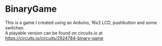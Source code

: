 # BinaryGame
This is a game I created using an Arduino, 16x2 LCD, pushbutton and some switches.<br>
A playable version can be found on circuits.io at https://circuits.io/circuits/2924784-binary-game
